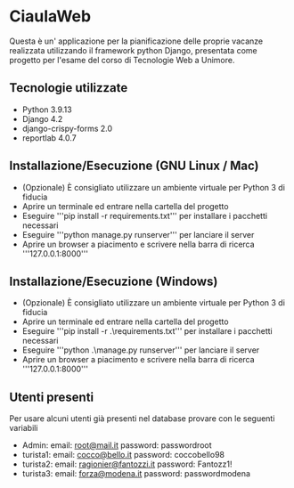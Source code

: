 # CiaulaWeb
Questa è un' applicazione per la pianificazione delle proprie vacanze realizzata utilizzando il framework python Django,
presentata come progetto per l'esame del corso di Tecnologie Web a Unimore.


## Tecnologie utilizzate
* Python 3.9.13
* Django 4.2
* django-crispy-forms 2.0
* reportlab 4.0.7


## Installazione/Esecuzione (GNU Linux / Mac)
* (Opzionale) È consigliato utilizzare un ambiente virtuale per Python 3 di fiducia
* Aprire un terminale ed entrare nella cartella del progetto
* Eseguire '''pip install -r requirements.txt''' per installare i pacchetti necessari
* Eseguire '''python manage.py runserver''' per lanciare il server
* Aprire un browser a piacimento e scrivere nella barra di ricerca '''127.0.0.1:8000'''

## Installazione/Esecuzione (Windows)
* (Opzionale) È consigliato utilizzare un ambiente virtuale per Python 3 di fiducia
* Aprire un terminale ed entrare nella cartella del progetto
* Eseguire '''pip install -r .\requirements.txt''' per installare i pacchetti necessari
* Eseguire '''python .\manage.py runserver''' per lanciare il server
* Aprire un browser a piacimento e scrivere nella barra di ricerca '''127.0.0.1:8000'''

## Utenti presenti
Per usare alcuni utenti già presenti nel database provare con le seguenti variabili
* Admin:	email: root@mail.it	password: passwordroot
* turista1: email: cocco@bello.it	password: coccobello98
* turista2: email: ragionier@fantozzi.it	password: Fantozz1! 
* turista3: email: forza@modena.it	password: passwordmodena

